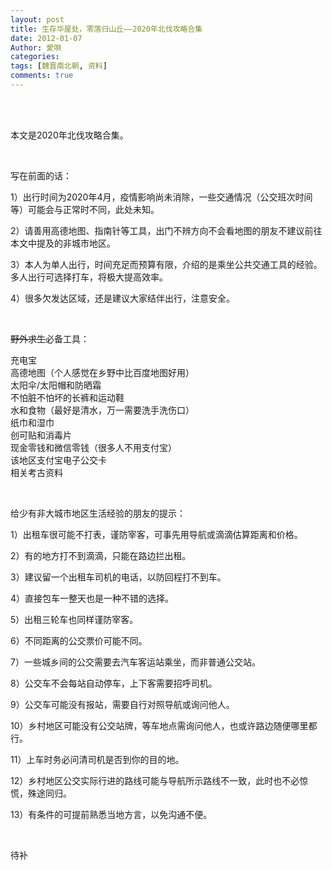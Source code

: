 ```yaml
---
layout: post
title: 生存华屋处，零落归山丘——2020年北伐攻略合集
date: 2012-01-07
Author: 愛唄
categories: 
tags: [魏晋南北朝, 资料]
comments: true
--- 
```


<br>
<br>

本文是2020年北伐攻略合集。

<br>

写在前面的话：

1）出行时间为2020年4月，疫情影响尚未消除，一些交通情况（公交班次时间等）可能会与正常时不同，此处未知。

2）请善用高德地图、指南针等工具，出门不辨方向不会看地图的朋友不建议前往本文中提及的非城市地区。

3）本人为单人出行，时间充足而预算有限，介绍的是乘坐公共交通工具的经验。多人出行可选择打车，将极大提高效率。

4）很多欠发达区域，还是建议大家结伴出行，注意安全。

<br>

~~野外求生~~必备工具：

充电宝  
高德地图（个人感觉在乡野中比百度地图好用）  
太阳伞/太阳帽和防晒霜  
不怕脏不怕坏的长裤和运动鞋  
水和食物（最好是清水，万一需要洗手洗伤口）  
纸巾和湿巾  
创可贴和消毒片  
现金零钱和微信零钱（很多人不用支付宝）  
该地区支付宝电子公交卡  
相关考古资料

<br>

给少有非大城市地区生活经验的朋友的提示：

1）出租车很可能不打表，谨防宰客，可事先用导航或滴滴估算距离和价格。

2）有的地方打不到滴滴，只能在路边拦出租。

3）建议留一个出租车司机的电话，以防回程打不到车。

4）直接包车一整天也是一种不错的选择。

5）出租三轮车也同样谨防宰客。

6）不同距离的公交票价可能不同。

7）一些城乡间的公交需要去汽车客运站乘坐，而非普通公交站。

8）公交车不会每站自动停车，上下客需要招呼司机。

9）公交车可能没有报站，需要自行对照导航或询问他人。

10）乡村地区可能没有公交站牌，等车地点需询问他人，也或许路边随便哪里都行。

11）上车时务必问清司机是否到你的目的地。

12）乡村地区公交实际行进的路线可能与导航所示路线不一致，此时也不必惊慌，殊途同归。

13）有条件的可提前熟悉当地方言，以免沟通不便。



<br>

待补

<br>

